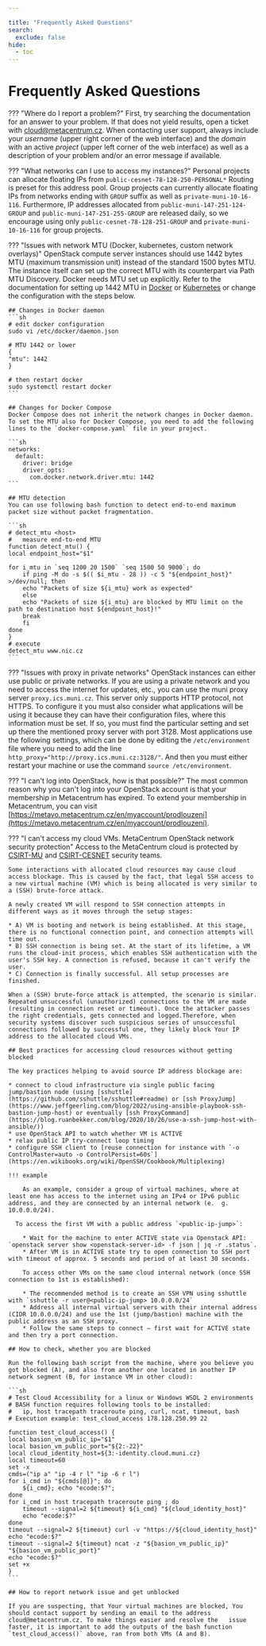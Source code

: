 ```yaml
---

title: "Frequently Asked Questions"
search:
  exclude: false
hide:
  - toc
---
```


# Frequently Asked Questions

??? "Where do I report a problem?"
	First, try searching the documentation for an answer to your problem. If that does not yield results, open a
	ticket with [cloud@metacentrum.cz](mailto:cloud@metacentrum.cz). When contacting user support, always
	include your *username* (upper right corner of the web interface) and the *domain* with
	an active *project* (upper left corner of the web interface) as well as a description of
	your problem and/or an error message if available.

??? "What networks can I use to access my instances?"
	Personal projects can allocate floating IPs from `public-cesnet-78-128-250-PERSONAL*` Routing is preset for this address pool.
	Group projects can currently allocate floating IPs from networks ending with `GROUP` suffix as well as `private-muni-10-16-116`.
	Furthermore, IP addresses allocated from `public-muni-147-251-124-GROUP` and `public-muni-147-251-255-GROUP` are released daily, so we encourage using only `public-cesnet-78-128-251-GROUP` and `private-muni-10-16-116` for group projects.

??? "Issues with network MTU (Docker, kubernetes, custom network overlays)"
	OpenStack compute server instances should use 1442 bytes MTU (maximum transmission unit) instead of the standard 1500 bytes MTU. The instance itself can set up the correct MTU with its counterpart via Path MTU Discovery. Docker needs MTU set up explicitly. Refer to the documentation for setting up 1442 MTU in [Docker](https://docs.docker.com/v17.09/engine/userguide/networking/default_network/custom-docker0/) or [Kubernetes](https://docs.projectcalico.org/v3.5/usage/configuration/mtu) or change the configuration with the steps below.

	## Changes in Docker daemon
	```sh
	# edit docker configuration
	sudo vi /etc/docker/daemon.json

	# MTU 1442 or lower
	{
	"mtu": 1442
	}

	# then restart docker
	sudo systemctl restart docker
	```

	## Changes for Docker Compose
	Docker Compose does not inherit the network changes in Docker daemon. To set the MTU also for Docker Compose, you need to add the following lines to the `docker-compose.yaml` file in your project.

	```sh
	networks:
	  default:
	    driver: bridge
	    driver_opts:
	      com.docker.network.driver.mtu: 1442
	```

	## MTU detection
	You can use following bash function to detect end-to-end maximum packet size without packet fragmentation.

	```sh
	# detect_mtu <host>
	#   measure end-to-end MTU
	function detect_mtu() {
	local endpoint_host="$1"

	for i_mtu in `seq 1200 20 1500` `seq 1500 50 9000`; do
		if ping -M do -s $(( $i_mtu - 28 )) -c 5 "${endpoint_host}" >/dev/null; then
		echo "Packets of size ${i_mtu} work as expected"
		else
		echo "Packets of size ${i_mtu} are blocked by MTU limit on the path to destination host ${endpoint_host}!"
		break
		fi
	done
	}
	# execute
	detect_mtu www.nic.cz
	```    

??? "Issues with proxy in private networks"
	OpenStack instances can either use public or private networks. If you are using a private network and you need to access the internet for updates, etc., you can use the muni proxy server `proxy.ics.muni.cz`. This server only supports HTTP protocol, not HTTPS. To configure it you must also consider what applications
	will be using it because they can have their configuration files, where this information must be set. If so, you must find the particular setting and set up there
	the mentioned proxy server with port 3128. Most applications use the following settings, which can be done by editing the `/etc/environment` file where you need to add the line
	`http_proxy="http://proxy.ics.muni.cz:3128/"`. And then you must either restart your machine or use the command `source /etc/environment`.

??? "I can't log into OpenStack, how is that possible?"
	The most common reason why you can't log into your OpenStack account is that your membership in Metacentrum has expired. To extend your membership in Metacentrum,
	you can visit [https://metavo.metacentrum.cz/en/myaccount/prodlouzeni](https://metavo.metacentrum.cz/en/myaccount/prodlouzeni).

??? "I can't access my cloud VMs. MetaCentrum OpenStack network security protection"
	Access to the MetaCentrum cloud is protected by [CSIRT-MU](https://csirt.muni.cz/?lang=en) and [CSIRT-CESNET](https://csirt.cesnet.cz/en/index) security teams.

	Some interactions with allocated cloud resources may cause cloud access blockage. This is caused by the fact, that legal SSH access to a new virtual machine (VM) which is being allocated is very similar to a (SSH) brute-force attack.

	A newly created VM will respond to SSH connection attempts in different ways as it moves through the setup stages:

	* A) VM is booting and network is being established. At this stage, there is no functional connection point, and connection attempts will time out.
	* B) SSH connection is being set. At the start of its lifetime, a VM runs the cloud-init process, which enables SSH authentication with the user's SSH key. A connection is refused, because it can't verify the user.
  	* C) Connection is finally successful. All setup processes are finished.

	When a (SSH) brute-force attack is attempted, the scenario is similar. Repeated unsuccessful (unauthorized) connections to the VM are made (resulting in connection reset or timeout). Once the attacker passes the right credentials, gets connected and logged.Therefore, when security systems discover such suspicious series of unsuccessful connections followed by successful one, they likely block Your IP address to the allocated cloud VMs.

	## Best practices for accessing cloud resources without getting blocked

	The key practices helping to avoid source IP address blockage are:

	* connect to cloud infrastructure via single public facing jump/bastion node (using [sshuttle](https://github.com/sshuttle/sshuttle#readme) or [ssh ProxyJump](https://www.jeffgeerling.com/blog/2022/using-ansible-playbook-ssh-bastion-jump-host) or eventually [ssh ProxyCommand](https://blog.ruanbekker.com/blog/2020/10/26/use-a-ssh-jump-host-with-ansible/))
	* use OpenStack API to watch whether VM is ACTIVE
    * relax public IP try-connect loop timing
	* configure SSH client to [reuse connection for instance with `-o ControlMaster=auto -o ControlPersist=60s`](https://en.wikibooks.org/wiki/OpenSSH/Cookbook/Multiplexing)

    !!! example

    	As an example, consider a group of virtual machines, where at least one has access to the internet using an IPv4 or IPv6 public address, and they are connected by an internal network (e.  g. 10.0.0.0/24).

      To access the first VM with a public address `<public-ip-jump>`:

    	* Wait for the machine to enter ACTIVE state via Openstack API: `openstack server show <openstack-server-id> -f json | jq -r .status`.
    	* After VM is in ACTIVE state try to open connection to SSH port with timeout of approx. 5 seconds and period of at least 30 seconds.

    	To access other VMs on the same cloud internal network (once SSH connection to 1st is established):

    	* The recommended method is to create an SSH VPN using sshuttle with `sshuttle -r user@<public-ip-jump> 10.0.0.0/24`
    	* Address all internal virtual servers with their internal address (CIDR 10.0.0.0/24) and use the 1st (jump/bastion) machine with the public address as an SSH proxy.
    	* Follow the same steps to connect – first wait for ACTIVE state and then try a port connection.

  	## How to check, whether you are blocked

  	Run the following bash script from the machine, where you believe you got blocked (A), and also from another one located in another IP network segment (B, for instance VM in other cloud):

  	```sh
  	# Test Cloud Accessibility for a linux or Windows WSDL 2 environments
  	# BASH function requires following tools to be installed:
  	#   ip, host tracepath traceroute ping, curl, ncat, timeout, bash
  	# Execution example: test_cloud_access 178.128.250.99 22

  	function test_cloud_access() {
  	local basion_vm_public_ip="$1"
  	local basion_vm_public_port="${2:-22}"
  	local cloud_identity_host=${3:-identity.cloud.muni.cz}
  	local timeout=60
  	set -x
  	cmds=("ip a" "ip -4 r l" "ip -6 r l")
  	for i_cmd in "${cmds[@]}"; do
  		${i_cmd}; echo "ecode:$?";
    done
  	for i_cmd in host tracepath traceroute ping ; do
  		timeout --signal=2 ${timeout} ${i_cmd} "${cloud_identity_host}"
  		echo "ecode:$?"
  	done
  	timeout --signal=2 ${timeout} curl -v "https://${cloud_identity_host}"
  	echo "ecode:$?"
  	timeout --signal=2 ${timeout} ncat -z "${basion_vm_public_ip}" "${basion_vm_public_port}"
  	echo "ecode:$?"
  	set +x
  	}
  	```

  	## How to report network issue and get unblocked

  	If you are suspecting, that Your virtual machines are blocked, You should contact support by sending an email to the address cloud@metacentrum.cz. To make things easier and resolve the   issue faster, it is important to add the outputs of the bash function `test_cloud_access()` above, ran from both VMs (A and B).

